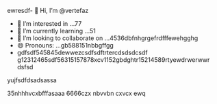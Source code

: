 ewresdf- 👋 Hi, I’m @vertefaz
- 👀 I’m interested in ...77
- 🌱 I’m currently learning ...51
- 💞️ I’m looking to collaborate on ...4536dbfnhgrgefrdfffewehgghg
- 😄 Pronouns: ...gb588151nbbgffgg
- gdfsdf545845dewwezcsdfsdftrtercdsdsdcsdf
g12312465sdf56315157878xcv1152gbdghtr15214589rtyewdrwerwwr
dsfsd
<!---fgjsf544545688521file) appears on your GitHub profile.dfa3vcb99+9dssddqw
You can click the Preview link to take a look at your45 changes.gf23jhmhjjuyh0
--->yujfsdfdsadsassa
35nhhhvcxbfffasaaa
6666czx
nbvvbn
cxvcx
ewq
